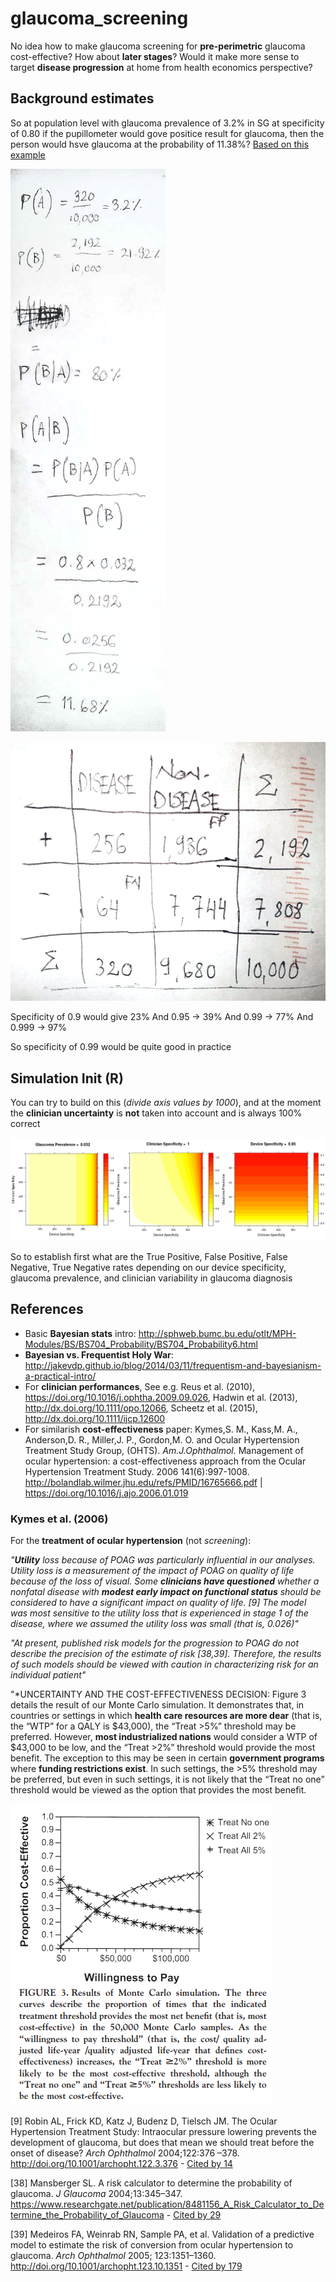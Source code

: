 # glaucoma_screening

No idea how to make glaucoma screening for **pre-perimetric** glaucoma cost-effective? How about **later stages**? Would it make more sense to target **disease progression** at home from health economics perspective?

## Background estimates

So at population level with glaucoma prevalence of 3.2% in SG at specificity of 0.80 if the pupillometer would gove positice result for glaucoma, then the person would hsve glaucoma at the probability of 11.38%? [Based on this example](http://sphweb.bumc.bu.edu/otlt/MPH-Modules/BS/BS704_Probability/BS704_Probability6.html)

![alt text](https://github.com/petteriTeikari/glaucoma_screening/blob/master/images/doodle1.png "Logo Title Text 1")

![alt text](https://github.com/petteriTeikari/glaucoma_screening/blob/master/images/doodle2.png "Logo Title Text 1")

Specificity of 0.9 would give 23%
And 0.95 -> 39%
And 0.99 -> 77%
And 0.999 -> 97%

So specificity of 0.99 would be quite good in practice

## Simulation Init (R)

You can try to build on this (*divide axis values by 1000*), and at the moment the **clinician uncertainty** is **not** taken into account and is always 100% correct

![alt text](https://github.com/petteriTeikari/glaucoma_screening/blob/master/images/init_simulation_div_axes_by_1000.png "Logo Title Text 1")

So to establish first what are the True Positive, False Positive, False Negative, True Negative rates depending on our device specificity, glaucoma prevalence, and clinician variability in glaucoma diagnosis

## References

* Basic **Bayesian stats** intro: http://sphweb.bumc.bu.edu/otlt/MPH-Modules/BS/BS704_Probability/BS704_Probability6.html
* **Bayesian vs. Frequentist Holy War**: http://jakevdp.github.io/blog/2014/03/11/frequentism-and-bayesianism-a-practical-intro/
* For **clinician performances**, See e.g. Reus et al. (2010), https://doi.org/10.1016/j.ophtha.2009.09.026, Hadwin et al. (2013), http://dx.doi.org/10.1111/opo.12066, Scheetz et al. (2015), http://dx.doi.org/10.1111/ijcp.12600
* For similarish **cost-effectiveness** paper: Kymes,S. M., Kass,M. A., Anderson,D. R., Miller,J. P., Gordon,M. O. and Ocular Hypertension Treatment Study Group, (OHTS). *Am.J.Ophthalmol.* Management of ocular hypertension: a cost-effectiveness approach from the Ocular Hypertension Treatment Study. 2006 141(6):997-1008.
http://bolandlab.wilmer.jhu.edu/refs/PMID/16765666.pdf | https://doi.org/10.1016/j.ajo.2006.01.019

### Kymes et al. (2006)

For the **treatment of ocular hypertension** (not *screening*): 

*"**Utility** loss because of POAG was particularly influential in our analyses. Utility loss is a measurement of the impact
of POAG on quality of life because of the loss of visual. Some **clinicians have questioned** whether a nonfatal disease with **modest early impact on functional status** should be considered to have a significant impact on quality of life. [9] The model was most sensitive to the utility loss that is experienced in stage 1 of the disease, where we assumed the utility loss was small (that is, 0.026)"*

*"At present, published risk models for the progression to POAG do not describe the precision of the estimate of risk [38,39]. Therefore, the results of such models should be viewed with caution in characterizing risk for an individual patient"*

"*UNCERTAINTY AND THE COST-EFFECTIVENESS DECISION: Figure 3 details the result of our Monte Carlo simulation. It demonstrates that, in countries or settings in which **health care resources are more dear** (that is, the “WTP” for a QALY is $43,000), the “Treat >5%” threshold may be preferred. However, **most industrialized nations** would consider a WTP of $43,000 to be low, and the “Treat >2%” threshold would provide the most benefit. The exception to this may be seen in certain **government programs** where **funding restrictions exist**. In such settings, the >5% threshold may be preferred, but even in such settings, it is not likely that the “Treat no one” threshold would be viewed as the option that provides
the most benefit.

![alt text](https://github.com/petteriTeikari/glaucoma_screening/blob/master/images/kymes2006_figure3.png "Logo Title Text 1")

[9] Robin AL, Frick KD, Katz J, Budenz D, Tielsch JM. The Ocular Hypertension Treatment Study: Intraocular pressure
lowering prevents the development of glaucoma, but does that mean we should treat before the onset of disease? *Arch
Ophthalmol* 2004;122:376 –378. http://doi.org/10.1001/archopht.122.3.376 - [Cited by 14](https://scholar.google.com.sg/scholar?client=ubuntu&um=1&ie=UTF-8&lr&cites=3304731438540953743)


[38] Mansberger SL. A risk calculator to determine the probability of glaucoma. *J Glaucoma* 2004;13:345–347. https://www.researchgate.net/publication/8481156_A_Risk_Calculator_to_Determine_the_Probability_of_Glaucoma - [Cited by 29](https://scholar.google.com.sg/scholar?client=ubuntu&um=1&ie=UTF-8&lr&cites=5948696291567823251)

[39]  Medeiros FA, Weinrab RN, Sample PA, et al. Validation of a predictive model to estimate the risk of conversion from
ocular hypertension to glaucoma. *Arch Ophthalmol* 2005; 123:1351–1360. http://doi.org/10.1001/archopht.123.10.1351 - [Cited by 179](https://scholar.google.com.sg/scholar?client=ubuntu&hs=8GT&um=1&ie=UTF-8&lr&cites=8711706948014539558)
